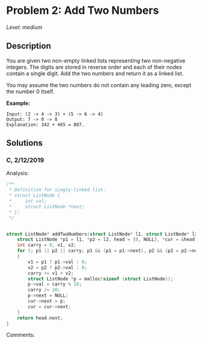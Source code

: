 # Problem 2: Add Two Numbers
*Level: medium*
## Description
You are given two non-empty linked lists representing two non-negative integers. The digits are stored in reverse order and each of their nodes contain a single digit. Add the two numbers and return it as a linked list.

You may assume the two numbers do not contain any leading zero, except the number 0 itself.

**Example:**
```
Input: (2 -> 4 -> 3) + (5 -> 6 -> 4)
Output: 7 -> 0 -> 8
Explanation: 342 + 465 = 807.
```
## Solutions
### C, 2/12/2019
Analysis:
```c
/**
 * Definition for singly-linked list.
 * struct ListNode {
 *     int val;
 *     struct ListNode *next;
 * };
 */


struct ListNode* addTwoNumbers(struct ListNode* l1, struct ListNode* l2){
    struct ListNode *p1 = l1, *p2 = l2, head = {0, NULL}, *cur = &head;
    int carry = 0, v1, v2;
    for (; p1 || p2 || carry; p1 && (p1 = p1->next), p2 && (p2 = p2->next))
    {
        v1 = p1 ? p1->val : 0;
        v2 = p2 ? p2->val : 0;
        carry += v1 + v2;
        struct ListNode *p = malloc(sizeof (struct ListNode));
        p->val = carry % 10;
        carry /= 10;
        p->next = NULL;
        cur->next = p;
        cur = cur->next;
    }
    return head.next;
}
```
Comments: